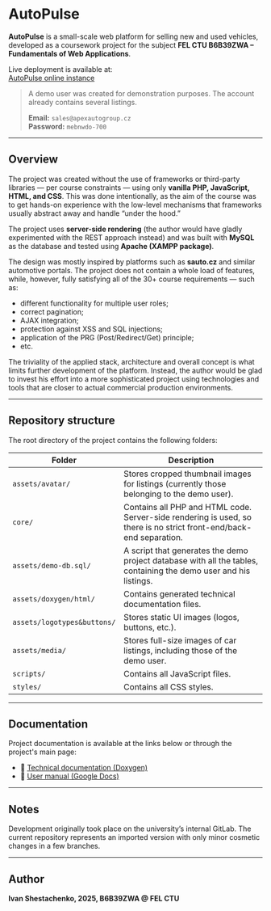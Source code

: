 # AutoPulse

**AutoPulse** is a small-scale web platform for selling new and used vehicles, developed as a coursework project for the subject **FEL CTU B6B39ZWA – Fundamentals of Web Applications**.

Live deployment is available at:  
[AutoPulse online instance](https://zwa.toad.cz/~shestiva/autopulse/core/index.php)

> A demo user was created for demonstration purposes. The account already contains several listings.
> 
> **Email:** `sales@apexautogroup.cz`  
> **Password:** `mebnwdo-700`

---

## Overview

The project was created without the use of frameworks or third-party libraries — per course constraints — using only **vanilla PHP, JavaScript, HTML, and CSS**. This was done intentionally, as the aim of the course was to get hands-on experience with the low-level mechanisms that frameworks usually abstract away and handle “under the hood.”

The project uses **server-side rendering** (the author would have gladly experimented with the REST approach instead) and was built with **MySQL** as the database and tested using **Apache (XAMPP package)**.


The design was mostly inspired by platforms such as **sauto.cz** and similar automotive portals. The project does not contain a whole load of features, while, however, fully satisfying all of the 30+ course requirements — such as:

- different functionality for multiple user roles;  
- correct pagination;  
- AJAX integration;  
- protection against XSS and SQL injections;  
- application of the PRG (Post/Redirect/Get) principle;
- etc.

The triviality of the applied stack, architecture and overall concept is what limits further development of the platform. 
Instead, the author would be glad to invest his effort into a more sophisticated project using technologies and tools that are closer to actual commercial production environments.

---

## Repository structure

The root directory of the project contains the following folders:

| Folder               | Description |
|----------------------|-------------|
| `assets/avatar/`            | Stores cropped thumbnail images for listings (currently those belonging to the demo user). |
| `core/`              | Contains all PHP and HTML code. Server-side rendering is used, so there is no strict front-end/back-end separation. |
| `assets/demo-db.sql/`           | A script that generates the demo project database with all the tables, containing the demo user and his listings. |
| `assets/doxygen/html/`      | Contains generated technical documentation files. |
| `assets/logotypes&buttons/` | Stores static UI images (logos, buttons, etc.). |
| `assets/media/`             | Stores full-size images of car listings, including those of the demo user. |
| `scripts/`           | Contains all JavaScript files. |
| `styles/`            | Contains all CSS styles. |

---

## Documentation

Project documentation is available at the links below or through the project's main page:

- 📘 [Technical documentation (Doxygen)](https://zwa.toad.cz/~shestiva/autopulse/core/doxygen/html/index.html)  
- 📙 [User manual (Google Docs)](https://docs.google.com/document/d/1STvj4TltSsuezUdh32gKZRyjmus9_iT-h9owhwQnyis/edit?usp=sharing)

---

## Notes

Development originally took place on the university’s internal GitLab. The current repository represents an imported version with only minor cosmetic changes in a few branches.

---

## Author

**Ivan Shestachenko, 2025, B6B39ZWA @ FEL CTU**
